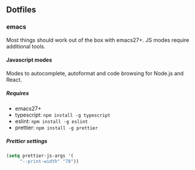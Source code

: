 ## Dotfiles

### emacs
Most things should work out of the box with emacs27+. JS modes require additional tools.

#### Javascript modes
Modes to autocomplete, autoformat and code browsing for Node.js and React.

##### Requires
- emacs27+
- typescript: `npm install -g typescript`
- eslint: `npm install -g eslint`
- prettier: `npm install -g prettier`

##### Prettier settings
```lisp
(setq prettier-js-args '(
     "--print-width" "78"))
```
